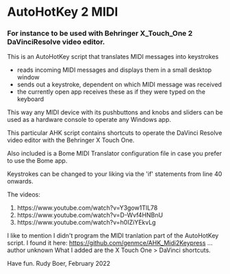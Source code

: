 # AutoHotKey 2 MIDI

### For instance to be used with Behringer X_Touch_One 2 DaVinciResolve video editor.

This is an AutoHotKey script that translates MIDI messages into keystrokes
 - reads incoming MIDI messages and displays them in a small desktop window
 - sends out a keystroke, dependent on which MIDI message was received
 - the currently open app receives these as if they were typed on the keyboard
 
 This way any MIDI device with its pushbuttons and knobs and sliders can be used as a hardware
 console to operate any Windows app.
 
 This particular AHK script contains shortcuts to operate the DaVinci Resolve
 video editor with the Behringer X Touch One.
 
 Also included is a Bome MIDI Translator configuration file in case you prefer to use the Bome app.
 
 Keystrokes can be changed to your liking via the 'if' statements from line 40 onwards.
 
The videos:
<ol>
 <li>https://www.youtube.com/watch?v=Y3gow1TlL78</li>
 <li>https://www.youtube.com/watch?v=D-Wvf4HNBnU</li>
 <li>https://www.youtube.com/watch?v=h0IZiYEkvLg</li>
</ol>
 
 I like to mention I didn't program the MIDI tranlation part of the AutoHotKey script.
 I found it here: https://github.com/genmce/AHK_Midi2Keypress ... author unknown
 What I added are the X Touch One > DaVinci shortcuts.
 
 Have fun.
 Rudy Boer, February 2022
 
